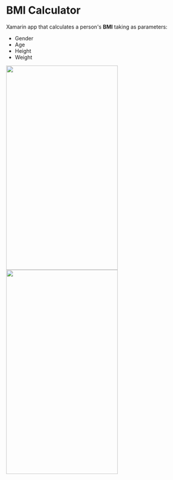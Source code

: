 # BMI Calculator

Xamarin app that calculates a person's **BMI** taking as parameters:

* Gender
* Age
* Height
* Weight

<a href="url"><img src="https://i.imgur.com/cyiYbyg.png" align="left" height="550" width="300" ></a>
<a href="url"><img src="https://i.imgur.com/DRjBrIf.png" align="left" height="550" width="300" ></a>

